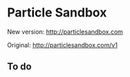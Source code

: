 # Particle Sandbox

New version:
http://particlesandbox.com

Original:
http://particlesandbox.com/v1


## To do
